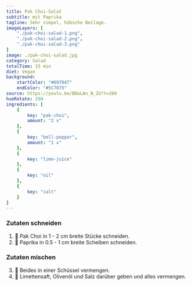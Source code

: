 ```yaml
---
title: Pak Choi-Salat
subtitle: mit Paprika
tagline: Sehr simpel, hübsche Beilage.
imageLayers: [
    "./pak-choi-salad-1.png",
    "./pak-choi-salad-2.png",
    "./pak-choi-salad-3.png"
]
image: ./pak-choi-salad.jpg
category: Salad
totalTime: 15 min
diet: Vegan
background:
    startColor: "#697047"
    endColor: "#5C7075"
source: https://youtu.be/BDwLAn_N_ZU?t=266
hueRotate: 250
ingredients: [
    {
        key: "pak-choi",
        amount: "2 x"
    },
    {
        key: "bell-pepper",
        amount: "1 x"
    },
    {
        key: "lime-juice"
    },
    {
        key: "oil"
    },
    {
        key: "salt"
    }
]
---
```


### Zutaten schneiden

1. 🔪 Pak Choi in 1 - 2 cm breite Stücke schneiden.
2. 🔪 Paprika in 0.5 - 1 cm breite Scheiben schneiden.

### Zutaten mischen

3. 🥣 Beides in einer Schüssel vermengen.
4. 🧂 Limettensaft, Olivenöl und Salz darüber geben und alles vermengen.
